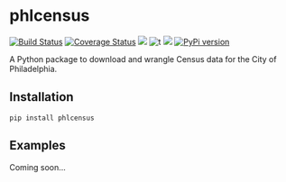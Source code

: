 # phlcensus

[![Build Status](https://travis-ci.org/PhiladelphiaController/phlcensus.svg?branch=master)](https://travis-ci.org/PhiladelphiaController/phlcensus)
[![Coverage Status](https://coveralls.io/repos/github/PhiladelphiaController/phlcensus/badge.svg?branch=master)](https://coveralls.io/github/PhiladelphiaController/phlcensus?branch=master)
[![](https://img.shields.io/badge/python-3.6+-blue.svg)](https://www.python.org/download/releases/3.6.0/)
![t](https://img.shields.io/badge/status-stable-green.svg)
[![](https://img.shields.io/github/license/PhiladelphiaController/phlcensus.svg)](https://github.com/PhiladelphiaController/phlcensus/blob/master/LICENSE)
[![PyPi version](https://img.shields.io/pypi/v/phlcensus.svg)](https://pypi.python.org/pypi/phlcensus/)

A Python package to download and wrangle Census data for the City of Philadelphia.

## Installation

```
pip install phlcensus
```

## Examples

Coming soon...
